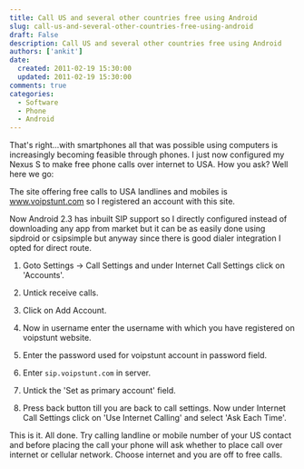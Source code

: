 ```yaml
---
title: Call US and several other countries free using Android
slug: call-us-and-several-other-countries-free-using-android
draft: False
description: Call US and several other countries free using Android
authors: ['ankit']
date: 
  created: 2011-02-19 15:30:00
  updated: 2011-02-19 15:30:00
comments: true
categories:
  - Software
  - Phone
  - Android
---
```


That's right...with smartphones all that was possible using computers is increasingly becoming feasible through phones. I just now configured my Nexus S to make free phone calls over internet to USA. How you ask? Well here we go:

<!-- more -->

The site offering free calls to USA landlines and mobiles is www.voipstunt.com so I registered an account with this site.

Now Android 2.3 has inbuilt SIP support so I directly configured instead of downloading any app from market but it can be as easily done using sipdroid or csipsimple but anyway since there is good dialer integration I opted for direct route.

1. Goto Settings -> Call Settings and under Internet Call Settings click on 'Accounts'.

2. Untick receive calls.

3. Click on Add Account.

4. Now in username enter the username with which you have registered on voipstunt website.

5. Enter the password used for voipstunt account in password field.

6. Enter `sip.voipstunt.com` in server.

7. Untick the 'Set as primary account' field.

8. Press back button till you are back to call settings. Now under Internet Call Settings click on 'Use Internet Calling' and select 'Ask Each Time'.


This is it. All done. Try calling landline or mobile number of your US contact and before placing the call your phone will ask whether to place call over internet or cellular network. Choose internet and you are off to free calls.
